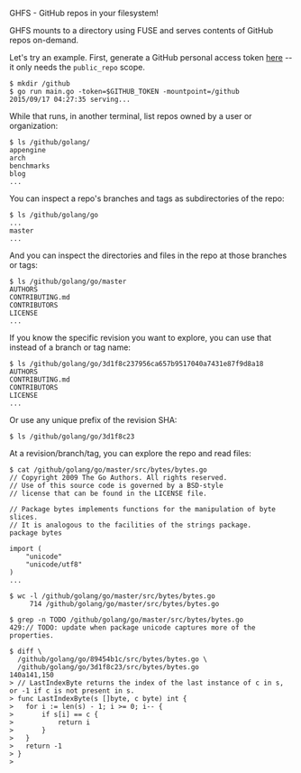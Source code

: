  GHFS - GitHub repos in your filesystem!

GHFS mounts to a directory using FUSE and serves contents of GitHub repos
on-demand.

Let's try an example. First, generate a GitHub personal access token
[here](https://github.com/settings/tokens) -- it only needs the
`public_repo` scope.

```
$ mkdir /github
$ go run main.go -token=$GITHUB_TOKEN -mountpoint=/github
2015/09/17 04:27:35 serving...
```

While that runs, in another terminal, list repos owned by a user or organization:

```
$ ls /github/golang/
appengine
arch
benchmarks
blog
...
```

You can inspect a repo's branches and tags as subdirectories of the repo:

```
$ ls /github/golang/go
...
master
...
```

And you can inspect the directories and files in the repo at those branches or
tags:

```
$ ls /github/golang/go/master
AUTHORS
CONTRIBUTING.md
CONTRIBUTORS
LICENSE
...
```

If you know the specific revision you want to explore, you can use that instead of a branch or tag name:

```
$ ls /github/golang/go/3d1f8c237956ca657b9517040a7431e87f9d8a18
AUTHORS
CONTRIBUTING.md
CONTRIBUTORS
LICENSE
...
```

Or use any unique prefix of the revision SHA:

```
$ ls /github/golang/go/3d1f8c23
```

At a revision/branch/tag, you can explore the repo and read files:

```
$ cat /github/golang/go/master/src/bytes/bytes.go
// Copyright 2009 The Go Authors. All rights reserved.
// Use of this source code is governed by a BSD-style
// license that can be found in the LICENSE file.

// Package bytes implements functions for the manipulation of byte slices.
// It is analogous to the facilities of the strings package.
package bytes

import (
	"unicode"
	"unicode/utf8"
)
...
```

```
$ wc -l /github/golang/go/master/src/bytes/bytes.go
     714 /github/golang/go/master/src/bytes/bytes.go
```

```
$ grep -n TODO /github/golang/go/master/src/bytes/bytes.go
429:// TODO: update when package unicode captures more of the properties.
```

```
$ diff \
  /github/golang/go/89454b1c/src/bytes/bytes.go \
  /github/golang/go/3d1f8c23/src/bytes/bytes.go
140a141,150
> // LastIndexByte returns the index of the last instance of c in s, or -1 if c is not present in s.
> func LastIndexByte(s []byte, c byte) int {
> 	for i := len(s) - 1; i >= 0; i-- {
> 		if s[i] == c {
> 			return i
> 		}
> 	}
> 	return -1
> }
> 
```
